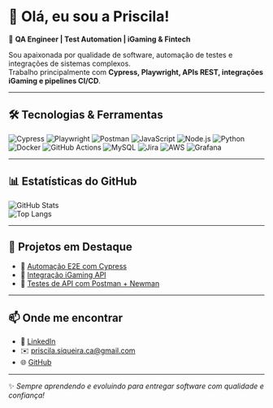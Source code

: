 # 👋 Olá, eu sou a Priscila!

🚀 **QA Engineer | Test Automation | iGaming & Fintech**  

Sou apaixonada por qualidade de software, automação de testes e integrações de sistemas complexos.  
Trabalho principalmente com **Cypress, Playwright, APIs REST, integrações iGaming e pipelines CI/CD**.

---

## 🛠️ Tecnologias & Ferramentas

![Cypress](https://img.shields.io/badge/-Cypress-17202C?logo=cypress&logoColor=white)
![Playwright](https://img.shields.io/badge/-Playwright-45ba4b?logo=playwright&logoColor=white)
![Postman](https://img.shields.io/badge/-Postman-FF6C37?logo=postman&logoColor=white)
![JavaScript](https://img.shields.io/badge/-JavaScript-F7DF1E?logo=javascript&logoColor=black)
![Node.js](https://img.shields.io/badge/-Node.js-339933?logo=node.js&logoColor=white)
![Python](https://img.shields.io/badge/-Python-3776AB?logo=python&logoColor=white)
![Docker](https://img.shields.io/badge/-Docker-2496ED?logo=docker&logoColor=white)
![GitHub Actions](https://img.shields.io/badge/-GitHub%20Actions-2088FF?logo=githubactions&logoColor=white)
![MySQL](https://img.shields.io/badge/-MySQL-4479A1?logo=mysql&logoColor=white)
![Jira](https://img.shields.io/badge/-Jira-0052CC?logo=jira&logoColor=white)
![AWS](https://img.shields.io/badge/-AWS-232F3E?logo=amazonaws&logoColor=white)
![Grafana](https://img.shields.io/badge/-Grafana-F46800?logo=grafana&logoColor=white)

---

## 📊 Estatísticas do GitHub

![GitHub Stats](https://github-readme-stats.vercel.app/api?username=priscila-ds&show_icons=true&theme=transparent)  
![Top Langs](https://github-readme-stats.vercel.app/api/top-langs/?username=priscila-ds&layout=compact&theme=transparent)

---

## 🚀 Projetos em Destaque

- 🔹 [Automação E2E com Cypress](https://github.com/priscila-ds/projeto-cypress)  
- 🔹 [Integração iGaming API](https://github.com/priscila-ds/projeto-igaming)  
- 🔹 [Testes de API com Postman + Newman](https://github.com/priscila-ds/projeto-api-tests)  

---

## 📫 Onde me encontrar

- 💼 [LinkedIn](https://www.linkedin.com/in/priscila-siqueira-qae-ctfl/)  
- ✉️ priscila.siqueira.ca@gmail.com  
- 🌐 [GitHub](https://github.com/priscila-ds)  

---

✨ *Sempre aprendendo e evoluindo para entregar software com qualidade e confiança!*  

